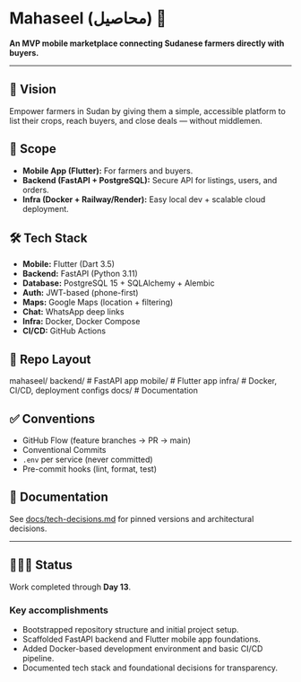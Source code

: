 # Mahaseel (محاصيل) 🌾

**An MVP mobile marketplace connecting Sudanese farmers directly with buyers.**

---

## 🚀 Vision
Empower farmers in Sudan by giving them a simple, accessible platform to list their crops, reach buyers, and close deals — without middlemen.

## 📱 Scope
- **Mobile App (Flutter):** For farmers and buyers.
- **Backend (FastAPI + PostgreSQL):** Secure API for listings, users, and orders.
- **Infra (Docker + Railway/Render):** Easy local dev + scalable cloud deployment.

## 🛠️ Tech Stack
- **Mobile:** Flutter (Dart 3.5)
- **Backend:** FastAPI (Python 3.11)
- **Database:** PostgreSQL 15 + SQLAlchemy + Alembic
- **Auth:** JWT-based (phone-first)
- **Maps:** Google Maps (location + filtering)
- **Chat:** WhatsApp deep links
- **Infra:** Docker, Docker Compose
- **CI/CD:** GitHub Actions

## 📂 Repo Layout
mahaseel/
backend/ # FastAPI app
mobile/ # Flutter app
infra/ # Docker, CI/CD, deployment configs
docs/ # Documentation

## ✅ Conventions
- GitHub Flow (feature branches → PR → main)
- Conventional Commits
- `.env` per service (never committed)
- Pre-commit hooks (lint, format, test)

## 📖 Documentation
See [docs/tech-decisions.md](docs/tech-decisions.md) for pinned versions and architectural decisions.

---

## 👩🏽‍🌾 Status

Work completed through **Day 13**.

### Key accomplishments
- Bootstrapped repository structure and initial project setup.
- Scaffolded FastAPI backend and Flutter mobile app foundations.
- Added Docker-based development environment and basic CI/CD pipeline.
- Documented tech stack and foundational decisions for transparency.

